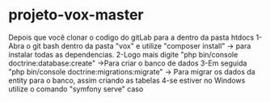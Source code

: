 # projeto-vox-master
Depois que você clonar o codigo do gitLab para a  dentro da pasta htdocs
  1-Abra o git bash dentro da pasta "vox" e utilize "composer install" -> para instalar todas as dependencias.
  2-Logo mais digite "php bin/console doctrine:database:create" ->Para criar o banco de dados
  3-Em seguida "php bin/console doctrine:migrations:migrate" -> Para migrar os dados da entity para o banco, assim criando as tabelas
  4-se estiver no Windows utilize o comando "symfony serve" caso 

